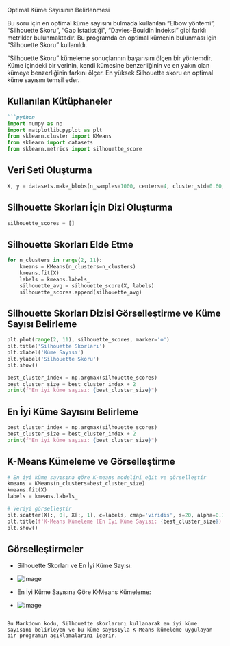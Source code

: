 Optimal Küme Sayısının Belirlenmesi

Bu soru için en optimal küme sayısını bulmada kullanılan “Elbow yöntemi”, “Silhouette Skoru”, “Gap İstatistiği”, “Davies-Bouldin İndeksi” gibi farklı metrikler bulunmaktadır. 
Bu programda en optimal kümenin bulunması için “Silhouette Skoru” kullanıldı. 

“Silhouette Skoru” kümeleme sonuçlarının başarısını ölçen bir yöntemdir. Küme içindeki bir verinin, kendi kümesine benzerliğinin ve en yakın olan kümeye benzerliğinin farkını ölçer. En yüksek Silhouette skoru en optimal küme sayısını temsil eder. 

## Kullanılan Kütüphaneler
```markdown
```python
import numpy as np
import matplotlib.pyplot as plt
from sklearn.cluster import KMeans
from sklearn import datasets
from sklearn.metrics import silhouette_score
```

## Veri Seti Oluşturma
```python
X, y = datasets.make_blobs(n_samples=1000, centers=4, cluster_std=0.60, random_state=0)
```

## Silhouette Skorları İçin Dizi Oluşturma
```python
silhouette_scores = []
```

## Silhouette Skorları Elde Etme
```python
for n_clusters in range(2, 11):
    kmeans = KMeans(n_clusters=n_clusters)
    kmeans.fit(X)
    labels = kmeans.labels_
    silhouette_avg = silhouette_score(X, labels)
    silhouette_scores.append(silhouette_avg)
```

## Silhouette Skorları Dizisi Görselleştirme ve Küme Sayısı Belirleme
```python
plt.plot(range(2, 11), silhouette_scores, marker='o')
plt.title('Silhouette Skorları')
plt.xlabel('Küme Sayısı')
plt.ylabel('Silhouette Skoru')
plt.show()

best_cluster_index = np.argmax(silhouette_scores)
best_cluster_size = best_cluster_index + 2
print(f"En iyi küme sayısı: {best_cluster_size}")
```

## En İyi Küme Sayısını Belirleme
```python
best_cluster_index = np.argmax(silhouette_scores)
best_cluster_size = best_cluster_index + 2
print(f"En iyi küme sayısı: {best_cluster_size}")
```

## K-Means Kümeleme ve Görselleştirme
```python
# En iyi küme sayısına göre K-means modelini eğit ve görselleştir
kmeans = KMeans(n_clusters=best_cluster_size)
kmeans.fit(X)
labels = kmeans.labels_

# Veriyi görselleştir
plt.scatter(X[:, 0], X[:, 1], c=labels, cmap='viridis', s=20, alpha=0.7)
plt.title(f'K-Means Kümeleme (En İyi Küme Sayısı: {best_cluster_size})')
plt.show()
```

## Görselleştirmeler
- Silhouette Skorları ve En İyi Küme Sayısı:
- ![image](https://github.com/havvabzkrtt/veri_madenciligi_vize/assets/81237002/7efd6396-e9b9-4b54-a2f9-48dc23159862)


- En İyi Küme Sayısına Göre K-Means Kümeleme:
- ![image](https://github.com/havvabzkrtt/veri_madenciligi_vize/assets/81237002/6aa964ce-dfe1-4c90-a516-882765cf8d6b)

```

Bu Markdown kodu, Silhouette skorlarını kullanarak en iyi küme sayısını belirleyen ve bu küme sayısıyla K-Means kümeleme uygulayan bir programın açıklamalarını içerir. 
